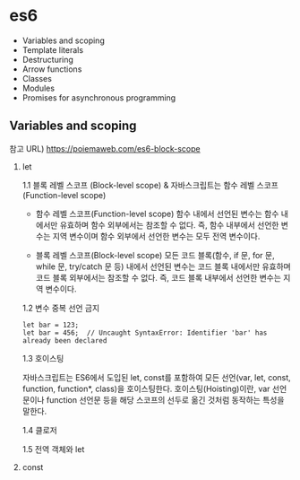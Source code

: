 # es6

- Variables and scoping
- Template literals
- Destructuring
- Arrow functions
- Classes
- Modules
- Promises for asynchronous programming

## Variables and scoping
참고 URL) https://poiemaweb.com/es6-block-scope

1. let

    1.1 블록 레벨 스코프 (Block-level scope) & 자바스크립트는 함수 레벨 스코프(Function-level scope)
    - 함수 레벨 스코프(Function-level scope)
    함수 내에서 선언된 변수는 함수 내에서만 유효하며 함수 외부에서는 참조할 수 없다. 
    즉, 함수 내부에서 선언한 변수는 지역 변수이며 함수 외부에서 선언한 변수는 모두 전역 변수이다.

    - 블록 레벨 스코프(Block-level scope)
    모든 코드 블록(함수, if 문, for 문, while 문, try/catch 문 등) 내에서 선언된 변수는 코드 블록 내에서만 유효하며 코드 블록 외부에서는 참조할 수 없다. 즉, 코드 블록 내부에서 선언한 변수는 지역 변수이다.

    1.2  변수 중복 선언 금지 
    ```
    let bar = 123;
    let bar = 456;  // Uncaught SyntaxError: Identifier 'bar' has already been declared

    ```

    1.3 호이스팅 

    자바스크립트는 ES6에서 도입된 let, const를 포함하여 모든 선언(var, let, const, function, function*, class)을 호이스팅한다. 호이스팅(Hoisting)이란, var 선언문이나 function 선언문 등을 해당 스코프의 선두로 옮긴 것처럼 동작하는 특성을 말한다.

    1.4 클로저

    1.5 전역 객체와 let

2. const 



